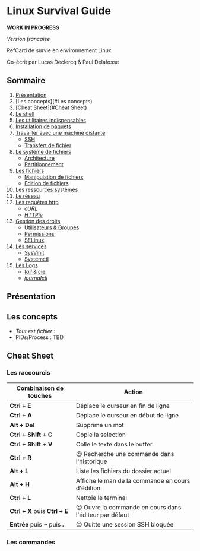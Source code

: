 # Linux Survival Guide

**WORK IN PROGRESS**

*Version francaise*

RefCard de survie en environnement Linux

Co-écrit par Lucas Declercq & Paul Delafosse

## Sommaire

1. [Présentation](#Présentation)
1. [Les concepts](#Les concepts)
1. [Cheat Sheet](#Cheat Sheet)
1. [Le shell]()
1. [Les utilitaires indispensables]()
1. [Installation de paquets]()
1. [Travailler avec une machine distante]()
    * [SSH]()
    * [Transfert de fichier]()
1. [Le système de fichiers]()
    * [Architecture]()
    * [Partitionnement]()
1. [Les fichiers]()
    * [Manipulation de fichiers]()
    * [Edition de fichiers]()
1. [Les ressources systèmes]()
1. [Le réseau]()
1. [Les requètes http]()
    * [*cURL*]()
    * [*HTTPie*]()
1. [Gestion des droits]()
    * [Utilisateurs & Groupes]()
    * [Permissions]()
    * [SELinux]()
1. [Les services]()
    * [SysVinit]()
    * [Systemctl]()
1. [Les Logs]()
    * [*tail* & cie]()
    * [*journalctl*]()

## Présentation

## Les concepts

* *Tout est fichier* : 
* PIDs/Process : TBD

## Cheat Sheet

### Les raccourcis

| Combinaison de touches                                  | Action                | 
|---                                      |---                       |
| **Ctrl + E**        | Déplace le curseur en fin de ligne                                |
| **Ctrl + A**        | Déplace le curseur en début de ligne                              | 
| **Alt + Del**       | Supprime un mot                            |
| **Ctrl + Shift + C**| Copie la selection                                     |
| **Ctrl + Shift + V**| Colle le texte dans le buffer                                     |
| **Ctrl + R**        | :heart_eyes: Recherche une commande dans l'historique                 |
| **Alt + L**         | Liste les fichiers du dossier actuel                        |
| **Alt + H**         | Affiche le man de la commande en cours d'édition                          |
| **Ctrl + L**        | Nettoie le terminal                       |
| **Ctrl + X** puis **Ctrl + E**        | :heart_eyes: Ouvre la commande en cours dans l'éditeur par défaut                      |
| **Entrée** puis **~** puis **.** |:heart_eyes:  Quitte une session SSH bloquée|

### Les commandes

